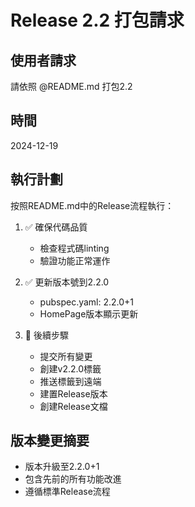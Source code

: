 # Release 2.2 打包請求

## 使用者請求
請依照 @README.md 打包2.2

## 時間
2024-12-19

## 執行計劃
按照README.md中的Release流程執行：

1. ✅ 確保代碼品質
   - 檢查程式碼linting
   - 驗證功能正常運作

2. ✅ 更新版本號到2.2.0
   - pubspec.yaml: 2.2.0+1
   - HomePage版本顯示更新

3. 🔄 後續步驟
   - 提交所有變更
   - 創建v2.2.0標籤
   - 推送標籤到遠端
   - 建置Release版本
   - 創建Release文檔

## 版本變更摘要
- 版本升級至2.2.0+1
- 包含先前的所有功能改進
- 遵循標準Release流程
